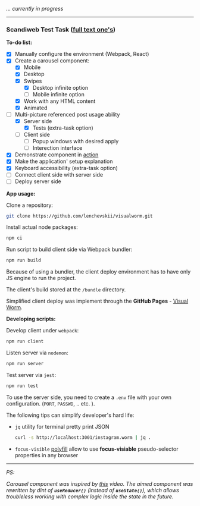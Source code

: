 *... currently in progress*

---

### Scandiweb Test Task (**[full text one's](https://github.com/lenchevskii/visualworm/blob/main/TASK.md)**)

  **To-do list:**

- [x] Manually configure the environment (Webpack, React)
- [x] Create a carousel component:
  - [x] Mobile
  - [x] Desktop
  - [x] Swipes
    - [x] Desktop infinite option
    - [ ] Mobile infinite option
  - [x] Work with any HTML content
  - [x] Animated
- [ ] Multi-picture referenced post usage ability
  - [x] Server side
    - [x] Tests (extra-task option)
  - [ ] Client side
    - [ ] Popup windows with desired apply
    - [ ] Interection interface
- [x] Demonstrate component in [action](https://lenchevskii.github.io/visualworm/)
- [x] Make the application' setup explanation
- [x] Keyboard accessibility (extra-task option)
- [ ] Connect client side with server side
- [ ] Deploy server side

**App usage:**

Clone a repository:

  ```bash
  git clone https://github.com/lenchevskii/visualworm.git
  ```

Install actual node packages:

  ```bash
  npm ci
  ```

Run script to build client side via Webpack bundler:

  ```bash
  npm run build
  ```

Because of using a bundler, the client deploy environment has to have only JS engine to run the project.

The client's build stored at the `/bundle` directory.

Simplified client deploy was implement through the **GitHub Pages** - [Visual Worm](https://lenchevskii.github.io/visualworm/).


**Developing scripts:**

Develop client under `webpack`:

  ```bash
  npm run client
  ```

Listen server via `nodemon`:

  ```bash
  npm run server
  ```

Test server via `jest`:

  ```bash
  npm run test
  ```

To use the server side, you need to create a `.env` file with your own configuration. (`PORT`, `PASSWD`, .. etc. ).

The following tips can simplify developer's hard life:

- `jq` utility for terminal pretty print JSON

  ```bash
  curl -s http://localhost:3001/instagram.worm | jq .
  ```

- `focus-visible` [polyfill](https://github.com/WICG/focus-visible) allow to use **focus-visiable** pseudo-selector properties in any browser

---

*PS:*

*Carousel component was inspired by [this](https://www.youtube.com/watch?v=Tdpq-9XYoNM) video. The aimed component was rewritten by dint of **`useReducer()`** (instead of **`useState()`**), which allows troubleless working with complex logic inside the state in the future.*
